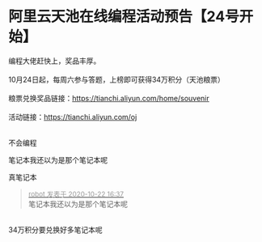 # 阿里云天池在线编程活动预告【24号开始】


编程大佬赶快上，奖品丰厚。<br />
<br />
10月24日起，每周六参与答题，上榜即可获得34万积分（天池粮票）<br />
<br />
粮票兑换奖品链接：https://tianchi.aliyun.com/home/souvenir<br />
<br />
活动链接：https://tianchi.aliyun.com/oj<br />
<br />
<img id="aimg_g1Lg4" onclick="zoom(this, this.src, 0, 0, 0)" class="zoom" src="https://s1.ax1x.com/2020/10/22/BFKiMF.png" onmouseover="img_onmouseoverfunc(this)" onload="thumbImg(this)" border="0" alt="" /><img id="aimg_fGwDb" onclick="zoom(this, this.src, 0, 0, 0)" class="zoom" src="https://cdn.jsdelivr.net/gh/hishis/forum-master/public/images/patch.gif" onmouseover="img_onmouseoverfunc(this)" onload="thumbImg(this)" border="0" alt="" />

不会编程

笔记本我还以为是那个笔记本呢

真笔记本<img src="static/image/smiley/default/lol.gif" smilieid="12" border="0" alt="" /> 

<div class="quote"><blockquote><font size="2"><a href="https://www.hostloc.com/forum.php?mod=redirect&amp;goto=findpost&amp;pid=9336580&amp;ptid=757207" target="_blank"><font color="#999999">robot 发表于 2020-10-22 16:37</font></a></font><br />
笔记本我还以为是那个笔记本呢</blockquote></div><br />
34万积分要兑换好多笔记本呢<img src="static/image/smiley/default/lol.gif" smilieid="12" border="0" alt="" /><img id="aimg_j5vc1" onclick="zoom(this, this.src, 0, 0, 0)" class="zoom" src="https://cdn.jsdelivr.net/gh/hishis/forum-master/public/images/patch.gif" onmouseover="img_onmouseoverfunc(this)" onload="thumbImg(this)" border="0" alt="" />
